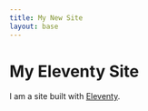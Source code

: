 ```yaml
---
title: My New Site
layout: base
---
```


# My Eleventy Site

I am a site built with [Eleventy](https://www.11ty.io/).